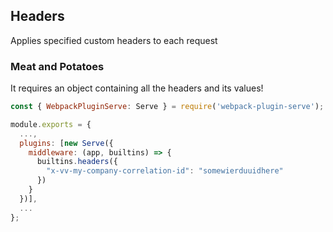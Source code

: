 ## Headers
Applies specified custom headers to each request

### Meat and Potatoes
It requires an object containing all the headers and its values!

```js
const { WebpackPluginServe: Serve } = require('webpack-plugin-serve');

module.exports = {
  ...,
  plugins: [new Serve({
    middleware: (app, builtins) => {
      builtins.headers({
        "x-vv-my-company-correlation-id": "somewierduuidhere"
      })
    }
  })],
  ...
};

```